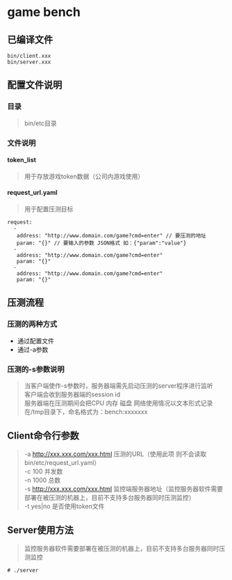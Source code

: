 # game bench
## 已编译文件
```
bin/client.xxx
bin/server.xxx
```
## 配置文件说明
### 目录
> bin/etc目录
### 文件说明
#### token_list
> 用于存放游戏token数据（公司内游戏使用）

#### request_url.yaml
> 用于配置压测目标
```
request:
  -
   address: "http://www.domain.com/game?cmd=enter" // 要压测的地址
   param: "{}" // 要输入的参数 JSON格式 如：{"param":"value"}
  -
   address: "http://www.domain.com/game?cmd=enter"
   param: "{}"
  -
   address: "http://www.domain.com/game?cmd=enter"
   param: "{}"
```

## 压测流程
### 压测的两种方式
* 通过配置文件
* 通过-a参数
### 压测的-s参数说明
> 当客户端使作-s参数时，服务器端需先启动压测的server程序进行监听  
> 客户端会收到服务器端的session id  
> 服务器端在压测期间会把CPU 内存 磁盘 网络使用情况以文本形式记录在/tmp目录下，命名格式为：bench:xxxxxxx

## Client命令行参数
> -a http://xxx.xxx.com/xxx.html 压测的URL（使用此项 则不会读取bin/etc/request_url.yaml）  
> -c 100 并发数  
> -n 1000 总数  
> -s http://xxx.xxx.com/xxx.html 监控端服务器地址（监控服务器软件需要部署在被压测的机器上，目前不支持多台服务器同时压测监控）  
> -t yes|no 是否使用token文件

## Server使用方法
> 监控服务器软件需要部署在被压测的机器上，目前不支持多台服务器同时压测监控
```
# ./server
```
